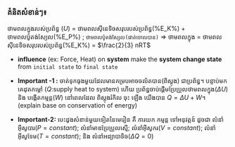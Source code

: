 

### គំនិតសំខាន់ៗ៖

ថាមពលក្នុងរបស់ប្រព័ន្ធ ($U$) = ថាមពលស៊ីនេទិចសរុបរបស់ប្រព័ន្ធ(%E_K%)  + ថាមពលប៉ូតង់ស្យែល(%E_P%) ; `ថាមពលប៉ូតង់ស្យែល(ផាត់ចោលបាន)`
$\Longrightarrow$ ថាមពលក្នុង = ថាមពលស៊ីនេទិចសរុបរបស់ប្រព័ន្ធ(%E_K%) = $\frac{2}{3} nRT$

- **influence** (ex: Force, Heat) on **system** make the **system change state** from `initial state` to `final state`
- **Important -1 :** ចាត់ទុកធុងមួយដែលមានគម្របអាចចល័តបាន(ពិស្តុង) ជាប្រព័ន្ធ។ បន្ទាប់មកគេដុតកម្តៅ ($Q$:supply heat to system)
  ហើយ ប្រព័ន្ធចាប់ផ្តើមប្រែប្រួលថាមពលក្នុង($\Delta U$)  និង បង្កើតកម្មន្ត($W$) នៅពេលដែល ពិស្តុងរំកិល ចុះ ឡើង យើងបាន $Q=\Delta U+W$។ 
  (explain base on conservation of energy)

- **Important-2:** បេះដូងសំខាន់មួយទៀតនៃមេរៀន គឺ ការយក កម្មន្ត ទៅអនុវត្តន៍ ដូចជា លំនាំអ៊ីសូបារ($P=constant$);
 លំនាំមាឌប្រែប្រួលស្មើ; លំនាំអុីសូករ($V=constant$); លំនាំអ៊ីសូទែម($T=constant$); និង លំនាំអដ្យាបាទិច($\Delta Q = 0$)
